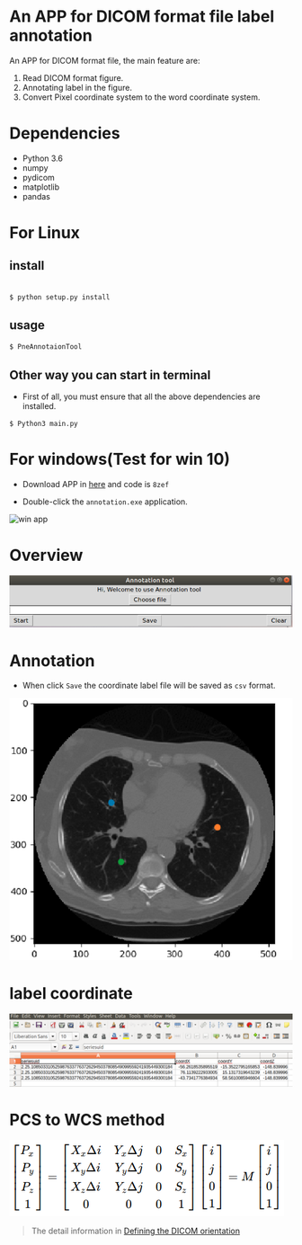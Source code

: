 # An APP for DICOM format file label annotation


An APP for DICOM format file, the main feature are:

1. Read DICOM format figure.
2. Annotating label in the figure.
3. Convert Pixel coordinate system to the word coordinate system.

# Dependencies

* Python 3.6
* numpy
* pydicom
* matplotlib
* pandas

# For Linux

## install

```python

$ python setup.py install

```

## usage

```python
$ PneAnnotaionTool

```

## Other way you can start in terminal

* First of all, you must ensure that all the above dependencies are installed.

```
$ Python3 main.py

```

# For windows(Test for win 10)

* Download APP in [here](https://pan.baidu.com/s/1CIprPiYAdBZMy2bksB-Kmg) and code is `8zef`

* Double-click the `annotation.exe` application.

![win app](https://github.com/yangfangs/PneAnnotaionTool/blob/master/example_figure/annotation2.gif)



# Overview

![main app](https://github.com/yangfangs/PneAnnotaionTool/blob/master/example_figure/main.png)

# Annotation

* When click `Save` the coordinate label file will be saved as `csv` format.

![annotation example](https://github.com/yangfangs/PneAnnotaionTool/blob/master/example_figure/anno_pig.png)

# label coordinate

![label result](https://github.com/yangfangs/PneAnnotaionTool/blob/master/example_figure/label_csv.png)


# PCS to WCS method

![method](https://github.com/yangfangs/PneAnnotaionTool/blob/master/example_figure/method.png)

> The detail information in [Defining the DICOM orientation](http://nipy.org/nibabel/dicom/dicom_orientation.html)